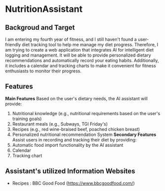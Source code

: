 # NutritionAssistant
## Backgroud and Target
I am entering my fourth year of fitness, and I still haven't found a user-friendly diet tracking tool to help me manage my diet progress. Therefore, I am trying to create a web application that integrates AI for intelligent diet logging and management. It will be able to provide personalized dietary recommendations and automatically record your eating habits. Additionally, it includes a calendar and tracking charts to make it convenient for fitness enthusiasts to monitor their progress.

## Features
**Main Features**
Based on the user's dietary needs, the AI assistant will provide:
1. Nutritional knowledge (e.g., nutritional requirements based on the user's training goals)
2. Restaurant meals (e.g., Subways, TGI Friday's)
3. Recipes (e.g., red wine-braised beef, poached chicken breast)
4. Personalized nutritional recommendation System
**Secondary Features**
Assist users in recording and tracking their diet by providing:
5. Automatic food import functionality by the AI assistant
6. Calendar
7. Tracking chart

## Assistant's utilized Information Websites 
* Recipes : BBC Good Food (https://www.bbcgoodfood.com/)